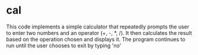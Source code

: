 # cal
This code implements a simple calculator that repeatedly prompts the user to enter two numbers and an operator (+, -, *, /). It then calculates the result based on the operation chosen and displays it. The program continues to run until the user chooses to exit by typing 'no'
